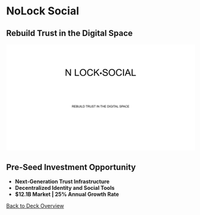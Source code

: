 # NoLock Social

## Rebuild Trust in the Digital Space

![NoLock Social](../images/slide1.png)


## Pre-Seed Investment Opportunity

- **Next-Generation Trust Infrastructure**
- **Decentralized Identity and Social Tools**
- **$12.1B Market | 25% Annual Growth Rate**


[Back to Deck Overview](../README.md)
